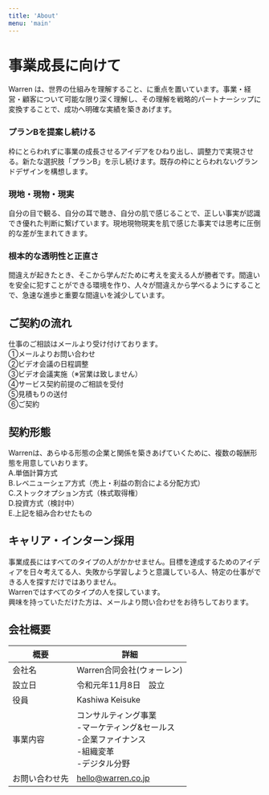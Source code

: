 ```yaml
---
title: 'About'
menu: 'main'
---
```


# 事業成長に向けて
Warren は、世界の仕組みを理解すること、に重点を置いています。事業・経営・顧客について可能な限り深く理解し、その理解を戦略的パートナーシップに変換することで、成功へ明確な実績を築きあげます。


### プランBを提案し続ける
枠にとらわれずに事業の成長させるアイデアをひねり出し、調整力で実現させる。新たな選択肢「プランB」を示し続けます。既存の枠にとらわれないグランドデザインを構想します。

### 現地・現物・現実
自分の目で観る、自分の耳で聴き、自分の肌で感じることで、正しい事実が認識でき優れた判断に繋げています。現地現物現実を肌で感じた事実では思考に圧倒的な差が生まれてきます。

### 根本的な透明性と正直さ
間違えが起きたとき、そこから学んだために考えを変える人が勝者です。間違いを安全に犯すことができる環境を作り、人々が間違えから学べるようにすることで、急速な進歩と重要な間違いを減少しています。



## ご契約の流れ
仕事のご相談はメールより受け付けております。<br>
①メールよりお問い合わせ<br>
②ビデオ会議の日程調整<br>
③ビデオ会議実施（※営業は致しません）<br>
④サービス契約前提のご相談を受付<br>
⑤見積もりの送付<br>
⑥ご契約


## 契約形態
Warrenは、あらゆる形態の企業と関係を築きあげていくために、複数の報酬形態を用意していおります。<br>
A.単価計算方式<br>
B.レベニューシェア方式（売上・利益の割合による分配方式）<br>
C.ストックオプション方式（株式取得権）<br>
D.投資方式（検討中）<br>
E.上記を組み合わせたもの<br>
## キャリア・インターン採用
事業成長にはすべてのタイプの人がかかせません。目標を達成するためのアイディアを日々考えてる人、失敗から学習しようと意識している人、特定の仕事ができる人を探すだけではありません。<br>Warrenではすべてのタイプの人を探しています。<br>興味を持っていただけた方は、メールより問い合わせをお待ちしております。


## 会社概要
| 概要           | 詳細 |
| ---------     | --------------- |
| 会社名         | Warren合同会社(ウォーレン) |
| 設立日         |  令和元年11月8日　設立 |
| 役員           | Kashiwa Keisuke |
| 事業内容       | コンサルティング事業<br>-マーケティング&セールス<br>-企業ファイナンス <br>-組織変革<br>-デジタル分野|
| お問い合わせ先  | hello@warren.co.jp  |  
